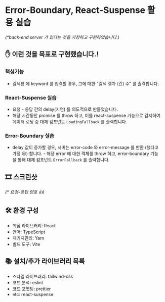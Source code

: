 # Error-Boundary, React-Suspense 활용 실습
_(*back-end server 가 있다는 것을 가정하고 구현하였습니다.)_

## ✋ 이런 것을 목표로 구현했습니다.!

### 핵심기능
- 검색창 에 keyword 를 입력할 경우, 그에 대한 "검색 결과 (건) 수" 를 출력합니다.

### React-Suspense 실습
- 요청 - 응답 간의 delay(지연) 를 의도적으로 만들었습니다. 
- 해당 시간동안 promise 를 throw 하고, 이를 react-suspense 기능으로 감지하여 데이터 로딩 중 대체 컴포넌트 `LoadingFallback` 를  출력합니다.

### Error-Boundary 실습
- delay 값이 증가할 경우, 서버는 error-code 와 error-message 를 반환 (했다고 가정 😒) 합니다. - 해당 error 에 대한 객체를 throw 하고, error-boundary 기능을 통해 대체 컴포넌트 `ErrorFallback` 를 출력합니다.


## 🎞️ 스크린샷

_(* 요청-응답 양호 👍)_




## 🛠 환경 구성
- 핵심 라이브러리: React
- 언어: TypeScript
- 패키지관리: Yarn
- 빌드 도구: Vite

## 📚 설치/추가 라이브러리 목록
 - 스타일 라이브러리: tailwind-css
 - 코드 분석: eslint
 - 코드 포멧팅: prettier
 - etc: react-suspense